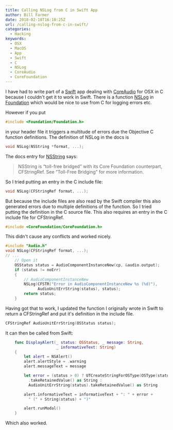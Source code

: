 ```yaml
---
title: Calling NSLog from C in Swift App
author: Bill Farmer
date: 2018-02-18T16:10:25Z
url: /calling-nslog-from-c-in-swift/
categories:
  - Hacking
keywords:
  - OSX
  - MacOS
  - App
  - Swift
  - C
  - NSLog
  - CoreAudio
  - CoreFoundation
---
```


I have had to write part of a [Swift][0] app dealing with
[CoreAudio][1] for OSX in C because I couldn't get it to work in
Swift. There is a function [NSLog][2] in [Foundation][3] which would
be nice to use from C for logging errors etc.

However if you put

```c
#include <Foundation/Foundation.h>
```

in your header file it triggers a multitude of errors due the
Objective C function definitions. The definition of NSLog in the docs
is

```c
void NSLog(NSString *format, ...);
```

The docs entry for [NSString][4] says:

> NSString is “toll-free bridged” with its Core Foundation
> counterpart, CFStringRef. See “Toll-Free Bridging” for more
> information.

So I tried putting an entry in the C include file:

```c
void NSLog(CFStringRef format, ...);
```

But because the include files are also read by the Swift compiler this
also generated errors due to multiple definitions of the function. So
I tried putting the definition in the C source file. This also
requires an entry in the C include file for CFStringRef.

```c
#include <CoreFoundation/CoreFoundation.h>
```

This didn't cause any conflicts and worked nicely.

```c
#include "Audio.h"
void NSLog(CFStringRef format, ...);
// ...
    // Open it
    OSStatus status = AudioComponentInstanceNew(cp, &audio.output);
    if (status != noErr)
    {
        // AudioComponentInstanceNew
        NSLog(CFSTR("Error in AudioComponentInstanceNew %s (%d)"),
              AudioUnitErrString(status), status);
        return status;
    }
```

Having got that to work, I updated the function I originally wrote in
Swift to return a CFStringRef and put it's definition in the include
file.

```c
CFStringRef AudioUnitErrString(OSStatus status);
```

It can then be called from Swift:

```swift
    func DisplayAlert(_ status: OSStatus, _ message: String,
                      _ informativeText: String)
    {
        let alert = NSAlert()
        alert.alertStyle = .warning
        alert.messageText = message

        let error = (status > 0) ? UTCreateStringForOSType(OSType(status))
          .takeRetainedValue() as String :
          AudioUnitErrString(status).takeRetainedValue() as String

        alert.informativeText = informativeText + ": " + error +
          " (" + String(status) + ")"

        alert.runModal()
    }
```

Which also worked.

 [0]: https://developer.apple.com/library/content/documentation/Swift/Conceptual/Swift_Programming_Language
 [1]: https://developer.apple.com/documentation/coreaudio
 [2]: https://developer.apple.com/documentation/foundation/1395275-nslog
 [3]: https://developer.apple.com/documentation/foundation
 [4]: https://developer.apple.com/documentation/foundation/nsstring

